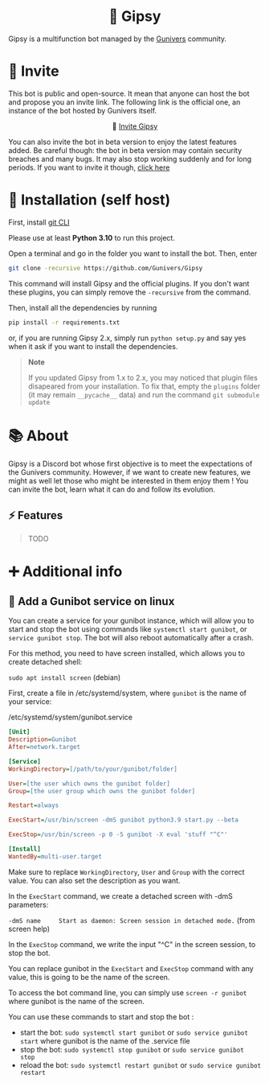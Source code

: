 <div align=center>

# 👻 Gipsy

</div>

Gipsy is a multifunction bot managed by the [Gunivers](https://gunivers.net) community.

# 👋 Invite

This bot is public and open-source. It mean that anyone can host the bot and propose you an invite link. The following link is the official one, an instance of the bot hosted by Gunivers itself.

<div align=center>

👋 [Invite Gipsy](http://utip.io/s/1yhs7W)

</div>

You can also invite the bot in beta version to enjoy the latest features added. Be careful though: the bot in beta version may contain security breaches and many bugs. It may also stop working suddenly and for long periods. If you want to invite it though, [click here](https://discordapp.com/oauth2/authorize?client_id=813836349147840513&scope=bot&permissions=8)


# 🔌 Installation (self host)

First, install [git CLI](https://git-scm.com/book/en/v2/Getting-Started-The-Command-Line)

Please use at least **Python 3.10** to run this project.

Open a terminal and go in the folder you want to install the bot. Then, enter

```bash
git clone -recursive https://github.com/Gunivers/Gipsy
```

This command will install Gipsy and the official plugins. If you don't want these plugins, you can simply remove the `-recursive` from the command.

Then, install all the dependencies by running

```bash
pip install -r requirements.txt
```

or, if you are running Gipsy 2.x, simply run `python setup.py` and say yes when it ask if you want to install the dependencies.


> **Note**
> 
> If you updated Gipsy from 1.x to 2.x, you may noticed that plugin files disapeared from your installation. To fix that, empty the `plugins` folder (it may remain `__pycache__` data) and run the command `git submodule update`



# 📚 About

Gipsy is a Discord bot whose first objective is to meet the expectations of the Gunivers community. However, if we want to create new features, we might as well let those who might be interested in them enjoy them !
You can invite the bot, learn what it can do and follow its evolution.

## ⚡ Features

> TODO

# ➕ Additional info

## 🔄️ Add a Gunibot service on linux

You can create a service for your gunibot instance, which will allow you to start and stop the bot using commands like `systemctl start gunibot`, or `service gunibot stop`. The bot will also reboot automatically after a crash.

For this method, you need to have screen installed, which allows you to create detached shell:

`sudo apt install screen` (debian)

First, create a file in /etc/systemd/system, where `gunibot` is the name of your service:

/etc/systemd/system/gunibot.service
```ini
[Unit]
Description=Gunibot
After=network.target

[Service]
WorkingDirectory=[/path/to/your/gunibot/folder]

User=[the user which owns the gunibot folder]
Group=[the user group which owns the gunibot folder]

Restart=always

ExecStart=/usr/bin/screen -dmS gunibot python3.9 start.py --beta

ExecStop=/usr/bin/screen -p 0 -S gunibot -X eval 'stuff "^C"'

[Install]
WantedBy=multi-user.target
```

Make sure to replace `WorkingDirectory`, `User` and `Group` with the correct value. You can also set the description as you want.

In the `ExecStart` command, we create a detached screen with -dmS parameters:

`-dmS name     Start as daemon: Screen session in detached mode.` (from screen help)

In the `ExecStop` command, we write the input "^C" in the screen session, to stop the bot.

You can replace gunibot in the `ExecStart` and `ExecStop` command with any value, this is going to be the name of the screen.

To access the bot command line, you can simply use `screen -r gunibot` where gunibot is the name of the screen.

You can use these commands to start and stop the bot :

* start the bot: `sudo systemctl start gunibot` or `sudo service gunibot start` where gunibot is the name of the .service file
* stop the bot: `sudo systemctl stop gunibot` or `sudo service gunibot stop`
* reload the bot: `sudo systemctl restart gunibot` or `sudo service gunibot restart`
